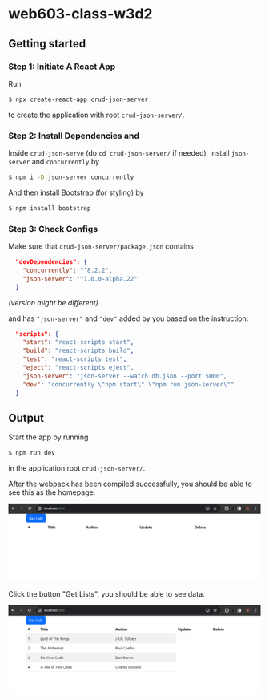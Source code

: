 # web603-class-w3d2

## Getting started

### Step 1: Initiate A React App
Run
```bash
$ npx create-react-app crud-json-server
```
to create the application with root `crud-json-server/`.

### Step 2: Install Dependencies and 
Inside `crud-json-serve` (do `cd crud-json-server/` if needed), install `json-server` and `concurrently` by
```bash
$ npm i -D json-server concurrently
```

And then install Bootstrap (for styling) by
```bash
$ npm install bootstrap
```

### Step 3: Check Configs
Make sure that `crud-json-server/package.json` contains
```json
  "devDependencies": {
    "concurrently": "^8.2.2",
    "json-server": "^1.0.0-alpha.22"
  }
```
*(version might be different)*

and has `"json-server"` and `"dev"` added by you based on the instruction.
```json
  "scripts": {
    "start": "react-scripts start",
    "build": "react-scripts build",
    "test": "react-scripts test",
    "eject": "react-scripts eject",
    "json-server": "json-server --watch db.json --port 5000",
    "dev": "concurrently \"npm start\" \"npm run json-server\""
  }
```

## Output
Start the app by running
```bash
$ npm run dev
```
in the application root `crud-json-server/`.

After the webpack has been compiled successfully, you should be able to see this as the homepage:

![app-home](screenshots/app-home.png)

Click the button "Get Lists", you should be able to see data.

![app-get-lists](screenshots/app-get-lists.png)
